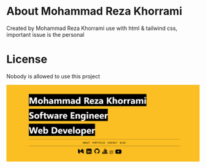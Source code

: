 # About Mohammad Reza Khorrami
Created by Mohammad Reza Khorrami use with html & tailwind css, important issue is the personal
# License
Nobody is allowed to use this project


[![mohammadreza khorrami](https://github.com/mohammad2174/mohammad2174.github.io/blob/master/image/NewImage.png "mohammad2174.github.io")](https://mohammad2174.github.io/)
